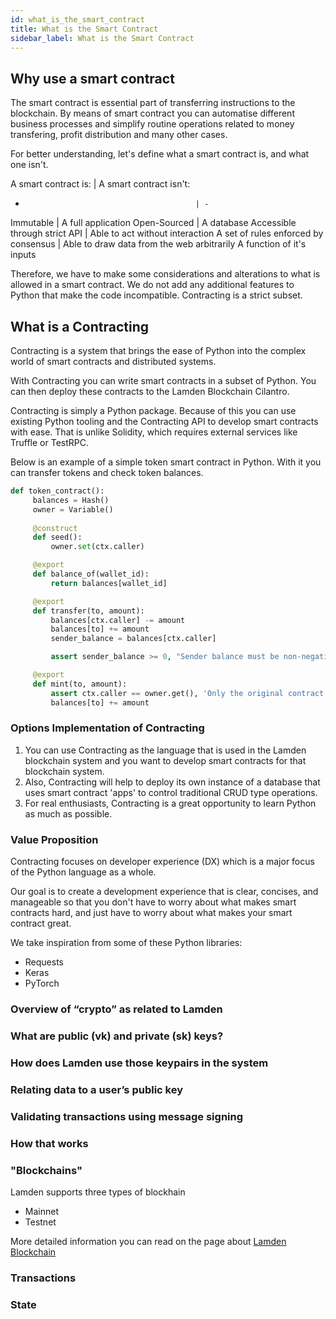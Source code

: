 ```yaml
---
id: what_is_the_smart_contract
title: What is the Smart Contract
sidebar_label: What is the Smart Contract
---
```

## Why use a smart contract

The smart contract is essential part of transferring instructions to the blockchain.
By means of smart contract you can automatise different business processes and simplify routine operations related to money transfering, profit distribution and many other cases.


For better understanding, let's define what a smart contract is, and what one isn't.

A smart contract is: 						| A smart contract isn't:
-					 						| -
Immutable			 						| A full application
Open-Sourced								| A database
Accessible through strict API 				| Able to act without interaction
A set of rules enforced by consensus 		| Able to draw data from the web arbitrarily
A function of it's inputs

Therefore, we have to make some considerations and alterations to what is allowed in a smart contract. We do not add any additional features to Python that make the code incompatible. Contracting is a strict subset.


## What is a Contracting

Contracting is a system that brings the ease of Python into the complex world of smart contracts and distributed systems. 

With Contracting you can write smart contracts in a subset of Python. You can then deploy these contracts to the Lamden Blockchain Cilantro.

Contracting is simply a Python package. Because of this you can use existing Python tooling and the Contracting API to develop smart contracts with ease. That is unlike Solidity, which requires external services like Truffle or TestRPC.

Below is an example of a simple token smart contract in Python. With it you can transfer tokens and check token balances.

```py
def token_contract():
     balances = Hash()
     owner = Variable()
     
     @construct
     def seed():
         owner.set(ctx.caller)

     @export
     def balance_of(wallet_id):
         return balances[wallet_id]

     @export
     def transfer(to, amount):
         balances[ctx.caller] -= amount
         balances[to] += amount
         sender_balance = balances[ctx.caller]

         assert sender_balance >= 0, "Sender balance must be non-negative!!!"

     @export
     def mint(to, amount):
         assert ctx.caller == owner.get(), 'Only the original contract author can mint!'
         balances[to] += amount
```
### Options Implementation of Contracting

1. You can use Contracting as the language that is used in the Lamden blockchain system and you want to develop smart contracts for that blockchain system.
2. Also, Contracting will help to deploy its own instance of a database that uses smart contract 'apps' to control traditional CRUD type operations.
3. For real enthusiasts, Contracting is a great opportunity to learn Python as much as possible.

### Value Proposition
Contracting focuses on developer experience (DX) which is a major focus of the Python language as a whole.

Our goal is to create a development experience that is clear, concises, and manageable so that you don't have to worry about what makes smart contracts hard, and just have to worry about what makes your smart contract great.

We take inspiration from some of these Python libraries:

- Requests
- Keras
- PyTorch


### Overview of “crypto” as related to Lamden


### What are public (vk) and private (sk) keys?

### How does Lamden use those keypairs in the system

### Relating data to a user’s public key

### Validating transactions using message signing

### How that works

### "Blockchains"

Lamden supports three types of blockhain 

- Mainnet
- Testnet


More detailed information you can read on the page about [Lamden Blockchain](/blockchain)
### Transactions

### State
